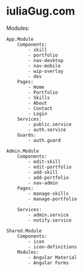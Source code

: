 # iuliaGug.com

Modules:

    App.Module
        Components:
            - skill
            - portfolio
            - nav-desktop
            - nav-mobile
            - wip-overlay
            - dev
        Pages:
            - Home
            - Portfolio
            - Skills
            - About
            - Contact
            - Login
        Services:
            - public.service
            - auth.service
        Guards:
            - auth.guard

    Admin.Module
        Components:
            - edit-skill
            - edit-portfolio
            - add-skill
            - add-portfolio
            - nav-admin
        Pages:
            - manage-skills
            - manage-portfolio

        Services:
            - admin.service
            - notify.service

    Shared.Module
        Components:
            - icon
            - icon-definitions
        Modules:
            - Angular Material
            - Angular Forms
